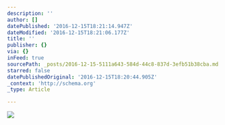 ```yaml
---
description: ''
author: []
datePublished: '2016-12-15T18:21:14.947Z'
dateModified: '2016-12-15T18:21:06.177Z'
title: ''
publisher: {}
via: {}
inFeed: true
sourcePath: _posts/2016-12-15-5111a643-584d-44c8-837d-3efb51b38cba.md
starred: false
datePublishedOriginal: '2016-12-15T18:20:44.905Z'
_context: 'http://schema.org'
_type: Article

---
```

![](https://the-grid-user-content.s3-us-west-2.amazonaws.com/153256af-0d94-4744-93a1-04776a769440.gif)